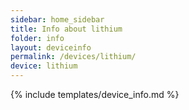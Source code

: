 ```yaml
---
sidebar: home_sidebar
title: Info about lithium
folder: info
layout: deviceinfo
permalink: /devices/lithium/
device: lithium
---
```

{% include templates/device_info.md %}
